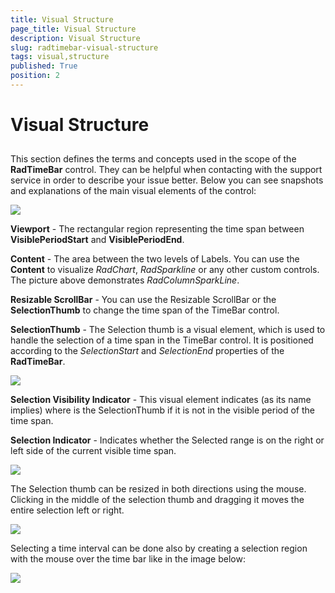 ```yaml
---
title: Visual Structure
page_title: Visual Structure
description: Visual Structure
slug: radtimebar-visual-structure
tags: visual,structure
published: True
position: 2
---
```


# Visual Structure



## 

This section defines the terms and concepts used in the scope of the __RadTimeBar__ control. They can be helpful when contacting with the support service in order to describe your issue better. Below you can see snapshots and explanations of the main visual elements of the control:

![](images/radtimebar_timeBarStructure.png)

__Viewport__ - The rectangular region representing the time span between __VisiblePeriodStart__ and __VisiblePeriodEnd__. 

__Content__ - The area between the two levels of Labels. You can use the __Content__ to visualize *RadChart*, *RadSparkline* or any other custom controls. The picture above demonstrates *RadColumnSparkLine*.

__Resizable ScrollBar__ - You can use the Resizable ScrollBar or the __SelectionThumb__ to change the time span of the TimeBar control.

__SelectionThumb__ - The Selection thumb is a visual element, which is used to handle the selection of a time span in the TimeBar control. It is positioned according to the *SelectionStart* and *SelectionEnd* properties of the __RadTimeBar__.

![](images/radtimebar_ThumbLeftHandle.png)

__Selection Visibility Indicator__ - This visual element indicates (as its name implies) where is the SelectionThumb if it is not in the visible period of the time span.

__Selection Indicator__ - Indicates whether the Selected range is on the right or left side of the current visible time span.



![](images/radtimebar_visual-structure.PNG)



The Selection thumb can be resized in both directions using the mouse. Clicking in the middle of the selection thumb and dragging it moves the entire selection left or right.

![](images/radtimebar_ThumbSelect.png)

Selecting a time interval can be done also by creating a selection region with the mouse over the time bar like in the image below:

![](images/radtimebar_itemSelection.png)


